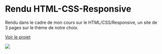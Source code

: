 # Rendu HTML-CSS-Responsive
 
Rendu dans le cadre de mon cours sur le HTML/CSS/Responsive, un site de 3 pages sur le thème de notre choix.

<a href="https://thomas-dg.github.io/HTML-CSS-Res/" target="_blank"> Voir le projet </a> 

<img src="https://media.giphy.com/media/3o72EZplI5RBdJU17q/giphy.gif">
